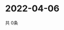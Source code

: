 # 2022-04-06
  共 0条

  <!-- BEGIN -->
  <!-- 最后更新时间Wed Apr 06 2022 05:05:38 GMT+0000 (Coordinated Universal Time) -->
  
  <!-- END -->
  
  